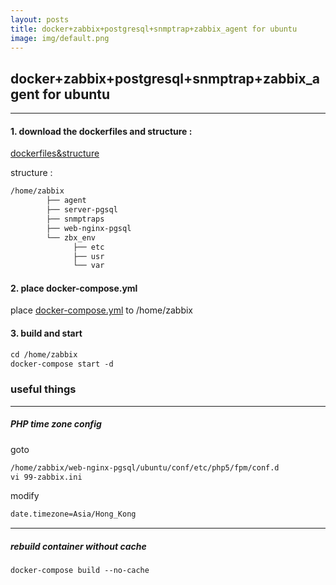 ```yaml
---
layout: posts
title: docker+zabbix+postgresql+snmptrap+zabbix_agent for ubuntu
image: img/default.png
---
```


## docker+zabbix+postgresql+snmptrap+zabbix_agent for ubuntu
---
#### 1. download the dockerfiles and structure :
[dockerfiles&structure ](https://github.com/lumiere000/blog/blob/master/dockerize/readme.md)

structure :
```markdown
/home/zabbix
        ├── agent
        ├── server-pgsql
        ├── snmptraps
        ├── web-nginx-pgsql
        └── zbx_env
              ├── etc
              ├── usr
              └── var
```

#### 2. place docker-compose.yml

place [docker-compose.yml](https://github.com/lumiere000/blog/blob/master/dockerize/docker-compose.yml) to /home/zabbix


#### 3. build and start
```markdown
cd /home/zabbix
docker-compose start -d
```


### useful things
---
##### PHP time zone config
goto
```markdown
/home/zabbix/web-nginx-pgsql/ubuntu/conf/etc/php5/fpm/conf.d
vi 99-zabbix.ini
```
modify
```markdown
date.timezone=Asia/Hong_Kong
```


---
##### rebuild container without cache
```markdown
docker-compose build --no-cache
```

